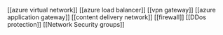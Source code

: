 [[azure virtual network]]
[[azure load balancer]]
[[vpn gateway]]
[[azure application gateway]]
[[content delivery network]]
[[firewall]]
[[DDos protection]]
[[Network Security groups]]
